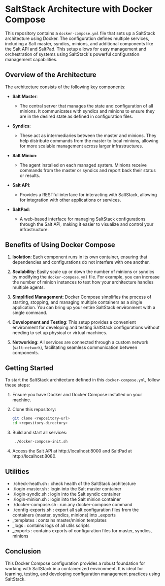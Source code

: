 # SaltStack Architecture with Docker Compose

This repository contains a `docker-compose.yml` file that sets up a SaltStack architecture using Docker. The configuration defines multiple services, including a Salt master, syndics, minions, and additional components like the Salt API and SaltPad. This setup allows for easy management and orchestration of systems using SaltStack's powerful configuration management capabilities.

## Overview of the Architecture

The architecture consists of the following key components:

- **Salt Master**: 
  - The central server that manages the state and configuration of all minions. It communicates with syndics and minions to ensure they are in the desired state as defined in configuration files.

- **Syndics**: 
  - These act as intermediaries between the master and minions. They help distribute commands from the master to local minions, allowing for more scalable management across larger infrastructures.

- **Salt Minion**: 
  - The agent installed on each managed system. Minions receive commands from the master or syndics and report back their status or results.

- **Salt API**: 
  - Provides a RESTful interface for interacting with SaltStack, allowing for integration with other applications or services.

- **SaltPad**: 
  - A web-based interface for managing SaltStack configurations through the Salt API, making it easier to visualize and control your infrastructure.

## Benefits of Using Docker Compose

1. **Isolation**: Each component runs in its own container, ensuring that dependencies and configurations do not interfere with one another.

2. **Scalability**: Easily scale up or down the number of minions or syndics by modifying the `docker-compose.yml` file. For example, you can increase the number of minion instances to test how your architecture handles multiple agents.

3. **Simplified Management**: Docker Compose simplifies the process of starting, stopping, and managing multiple containers as a single application. You can bring up your entire SaltStack environment with a single command.

4. **Development and Testing**: This setup provides a convenient environment for developing and testing SaltStack configurations without needing to set up physical or virtual machines.

5. **Networking**: All services are connected through a custom network (`salt-network`), facilitating seamless communication between components.

## Getting Started

To start the SaltStack architecture defined in this `docker-compose.yml`, follow these steps:

1. Ensure you have Docker and Docker Compose installed on your machine.
2. Clone this repository:
   ```bash
   git clone <repository-url>
   cd <repository-directory>
   ```
3. Build and start all services:
   ```bash
    ./docker-compose-init.sh
   ```

4. Access the Salt API at http://localhost:8000 and SaltPad at http://localhost:8080.

## Utilities
- ./check-heath.sh      : check health of the SaltStack architecture
- ./login-master.sh     : login into the Salt master container
- ./login-syndic.sh     : login into the Salt syndic container
- ./login-minion.sh     : login into the Salt minion container
- ./docker-compose.sh   : run any docker-compose command
- ./config-exports.sh   : export all salt configuration files from the containers (master, syndics, minions) into _exports
- _templates            : contains master/minion templates
- _logs                 : contains logs of all utils scripts
- _exports              : contains exports of configuration files for master, syndics, minions

## Conclusion
This Docker Compose configuration provides a robust foundation for working with SaltStack in a containerized environment. It is ideal for learning, testing, and developing configuration management practices using SaltStack.